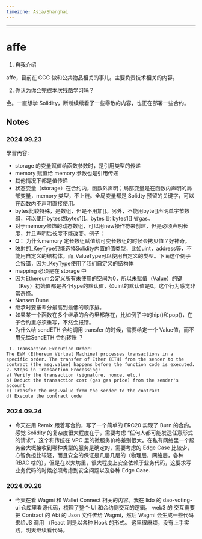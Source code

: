 ```yaml
---
timezone: Asia/Shanghai
---
```


---

# affe

1. 自我介绍

affe，目前在 GCC 做和公共物品相关的事儿。主要负责技术相关的内容。

2. 你认为你会完成本次残酷学习吗？

会。一直想学 Solidity，断断续续看了一些零散的内容，也正在部署一些合约。
   
## Notes

<!-- Content_START -->

### 2024.09.23

學習內容: 
- storage 的变量赋值给函数参数时，是引用类型的传递
- memory 赋值给 memory 参数也是引用传递
- 其他情况下都是值传递
- 状态变量（storage）在合约内，函数外声明；局部变量是在函数内声明的局部变量，memory 类型，不上链。全局变量都是 Solidty 预留的关键字，可以在函数内不声明直接使用。
- bytes比较特殊，是数组，但是不用加[]。另外，不能用byte[]声明单字节数组，可以使用bytes或bytes1[]。bytes 比 bytes1[] 省gas。
- 对于memory修饰的动态数组，可以用new操作符来创建，但是必须声明长度，并且声明后长度不能改变。例子：
- Q： 为什么memory 定长数组赋值给可变长数组的时候会拷贝值？好神奇。
- 映射的_KeyType只能选择Solidity内置的值类型，比如uint，address等，不能用自定义的结构体。而_ValueType可以使用自定义的类型。下面这个例子会报错，因为_KeyType使用了我们自定义的结构体
- mapping 必须是在 storage 中
- 因为Ethereum会定义所有未使用的空间为0，所以未赋值（Value）的键（Key）初始值都是各个type的默认值，如uint的默认值是0。这个行为感觉非常奇怪。
- Nansen Dune
- 继承时要按辈分最高到最低的顺序排。
- 如果某一个函数在多个继承的合约里都存在，比如例子中的hip()和pop()，在子合约里必须重写，不然会报错。
- 为什么给 sendETH 合约调用 transfer 的时候，需要给定一个 Value值，而不用先给SendETH 合约转账 ？

```
 1. Transaction Execution Order:
The EVM (Ethereum Virtual Machine) processes transactions in a specific order. The transfer of Ether (ETH) from the sender to the contract (the msg.value) happens before the function code is executed.
2. Steps in Transaction Processing:
a) Verify the transaction (signature, nonce, etc.)
b) Deduct the transaction cost (gas gas price) from the sender's account
c) Transfer the msg.value from the sender to the contract
d) Execute the contract code
```


### 2024.09.24
- 今天在用 Remix 跟着写合约，写了一个简单的 ERC20 实现了 Burn 的合约。感觉 Solidity 的复杂度很大程度在于，需要考虑 “任何人都可能发送任意形式的请求”，这个和传统在 VPC 里的微服务价格差别很大。在私有网络里一个服务会大概接收到哪种类型的服务是确定的，需要考虑的 Edge Case 比较少，心智负担比较轻，而且安全的保证是几层几层的（物理层，网络层，各种 RBAC 啥的），但是在以太坊里，很大程度上安全依赖于业务代码，这要求写业务代码的时候必须考虑到安全问题以及各种 Edge Case.

### 2024.09.26

- 今天在看 Wagmi 和 Wallet Connect 相关的内容。我在 lido 的 dao-voting-ui 仓库里看源代码，梳理了整个 UI 和合约侧交互的逻辑。 web3 的 交互需要把 Contract 的 Abi 的 Json 文件传给 Wagmi，然后 Wagmi 会生成一些代码来给JS 调用 （React 则是以各种 Hook 的形式。 这里很麻烦，没有上手实践，明天继续看代码。


<!-- Content_END -->
